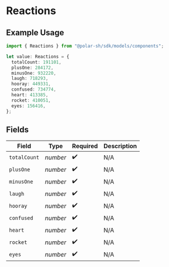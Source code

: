 # Reactions

## Example Usage

```typescript
import { Reactions } from "@polar-sh/sdk/models/components";

let value: Reactions = {
  totalCount: 191101,
  plusOne: 284172,
  minusOne: 932220,
  laugh: 718293,
  hooray: 449331,
  confused: 734774,
  heart: 413385,
  rocket: 410051,
  eyes: 156416,
};
```

## Fields

| Field              | Type               | Required           | Description        |
| ------------------ | ------------------ | ------------------ | ------------------ |
| `totalCount`       | *number*           | :heavy_check_mark: | N/A                |
| `plusOne`          | *number*           | :heavy_check_mark: | N/A                |
| `minusOne`         | *number*           | :heavy_check_mark: | N/A                |
| `laugh`            | *number*           | :heavy_check_mark: | N/A                |
| `hooray`           | *number*           | :heavy_check_mark: | N/A                |
| `confused`         | *number*           | :heavy_check_mark: | N/A                |
| `heart`            | *number*           | :heavy_check_mark: | N/A                |
| `rocket`           | *number*           | :heavy_check_mark: | N/A                |
| `eyes`             | *number*           | :heavy_check_mark: | N/A                |